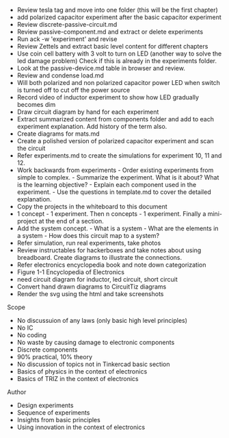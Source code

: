 - Review tesla tag and move into one folder (this will be the first chapter)
- add polarized capacitor experiment after the basic capacitor experiment
- Review discrete-passive-circuit.md
- Review passive-component.md and extract or delete experiments
- Run ack -w 'experiment' and revise
- Review Zettels and extract basic level content for different chapters
- Use coin cell battery with 3 volt to turn on LED (another way to solve the led damage problem) Check if this is already in the experiments folder.
- Look at the passive-device.md table in browser and review.
- Review and condense load.md
- Will both polarized and non polarized capacitor power LED when switch is turned off to cut off the power source
- Record video of inductor experiment to show how LED gradually becomes dim
- Draw circuit diagram by hand for each experiment
- Extract summarized content from components folder and add to each experiment explanation. Add history of the term also.
- Create diagrams for mats.md
- Create a polished version of polarized capacitor experiment and scan the circuit
- Refer experiments.md to create the simulations for experiment 10, 11 and 12.
- Work backwards from experiments
		- Order existing experiments from simple to complex.
		- Summarize the experiment. What is it about? What is the learning objective?
		- Explain each component used in the experiment.
		- Use the questions in template.md to cover the detailed explanation.
- Copy the projects in the whiteboard to this document
- 1 concept - 1 experiment. Then n concepts - 1 experiment. Finally a mini-project at the end of a section.
- Add the system concept.
		- What is a system
		- What are the elements in a system
		- How does this circuit map to a system?
- Refer simulation, run real experiments, take photos
- Review instructables for hackerboxes and take notes about using breadboard. Create diagrams to illustrate the connections.
- Refer electronics encyclopedia book and note down categorization
- Figure 1-1 Encyclopedia of Electronics
- need circuit diagram for inductor, led circuit, short circuit
- Convert hand drawn diagrams to CircuitTiz diagrams
- Render the svg using the html and take screenshots

Scope

- No discussuion of any laws (only basic high level principles)
- No IC
- No coding
- No waste by causing damage to electronic components
- Discrete components
- 90% practical, 10% theory
- No discussion of topics not in Tinkercad basic section
- Basics of physics in the context of electronics
- Basics of TRIZ in the context of electronics


Author

- Design experiments
- Sequence of experiments
- Insights from basic principles
- Using innovation in the context of electronics
